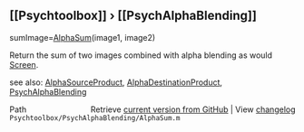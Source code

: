 ## [[Psychtoolbox]] &#8250; [[PsychAlphaBlending]]

sumImage=[AlphaSum](AlphaSum)(image1, image2)  
  
Return the sum of two images combined with alpha blending as would  
[Screen](Screen).    
  
see also: [AlphaSourceProduct](AlphaSourceProduct), [AlphaDestinationProduct](AlphaDestinationProduct), [PsychAlphaBlending](PsychAlphaBlending)  




<div class="code_header" style="text-align:right;">
  <span style="float:left;">Path&nbsp;&nbsp;</span> <span class="counter">Retrieve <a href=
  "https://raw.github.com/Psychtoolbox-3/Psychtoolbox-3/beta/Psychtoolbox/PsychAlphaBlending/AlphaSum.m">current version from GitHub</a> | View <a href=
  "https://github.com/Psychtoolbox-3/Psychtoolbox-3/commits/beta/Psychtoolbox/PsychAlphaBlending/AlphaSum.m">changelog</a></span>
</div>
<div class="code">
  <code>Psychtoolbox/PsychAlphaBlending/AlphaSum.m</code>
</div>

